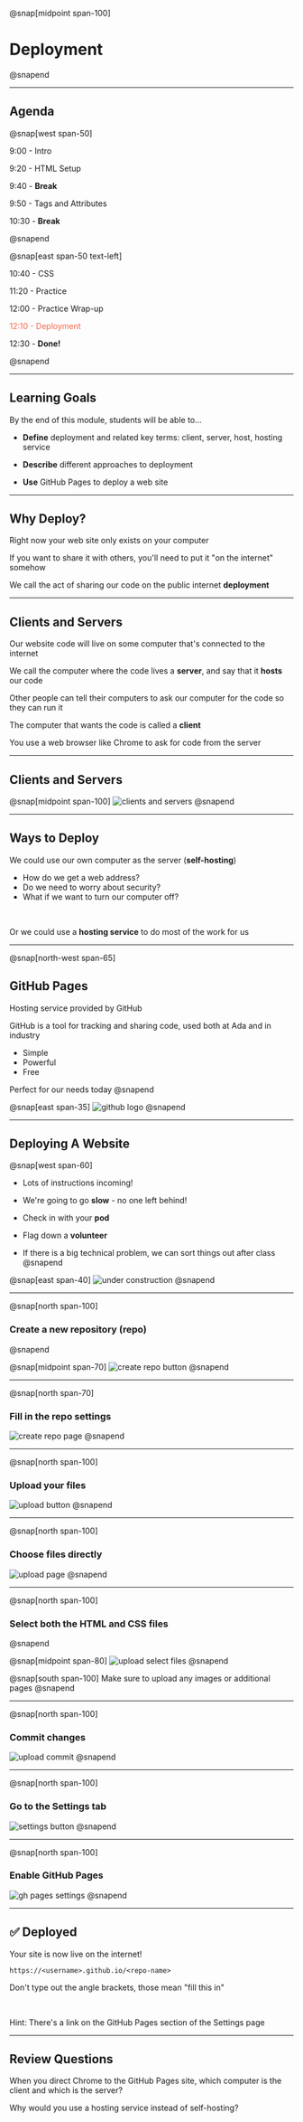 @snap[midpoint span-100]

# Deployment

@snapend

---

## Agenda

@snap[west span-50]

9:00  - Intro

9:20  - HTML Setup

9:40  - **Break**

9:50  - Tags and Attributes

10:30 - **Break**

@snapend

@snap[east span-50 text-left]

10:40 - CSS

11:20 - Practice

12:00 - Practice Wrap-up

<span style="color: #EF654A">12:10 - Deployment</span>

12:30 - **Done!**

@snapend

---

## Learning Goals

By the end of this module, students will be able to...

- **Define** deployment and related key terms: client, server, host, hosting service

- **Describe** different approaches to deployment

- **Use** GitHub Pages to deploy a web site

---

## Why Deploy?

Right now your web site only exists on your computer

If you want to share it with others, you'll need to put it "on the internet" somehow

We call the act of sharing our code on the public internet **deployment**

---

## Clients and Servers

Our website code will live on some computer that's connected to the internet

<span class="small">We call the computer where the code lives a **server**, and say that it **hosts** our code</span>

Other people can tell their computers to ask our computer for the code so they can run it

<span class="small">The computer that wants the code is called a **client**</span>

<span class="small">You use a web browser like Chrome to ask for code from the server</span>

---

## Clients and Servers

<!-- https://www.draw.io/#G1NEFo2BS7eG_cCnXjqzHRgy5h8NLLa1Hg -->

@snap[midpoint span-100]
![clients and servers](assets/images/client-server.png)
@snapend

---

## Ways to Deploy

We could use our own computer as the server (**self-hosting**)
<ul class="small">
<li>How do we get a web address?</li>
<li>Do we need to worry about security?</li>
<li>What if we want to turn our computer off?</li>
</ul>

<br>

Or we could use a **hosting service** to do most of the work for us

---

@snap[north-west span-65]
## GitHub Pages

Hosting service provided by GitHub

<span class="small">GitHub is a tool for tracking and sharing code, used both at Ada and in industry</span>

<ul>
<li>Simple</li>
<li>Powerful</li>
<li>Free</li>
</ul>

Perfect for our needs today
@snapend

@snap[east span-35]
![github logo](https://github.githubassets.com/images/modules/logos_page/GitHub-Mark.png)
@snapend

---

## Deploying A Website

@snap[west span-60]

- Lots of instructions incoming!

- We're going to go **slow** - no one left behind!

- Check in with your **pod**

- Flag down a **volunteer**

- If there is a big technical problem, we can sort things out after class
@snapend

@snap[east span-40]
![under construction](https://upload.wikimedia.org/wikipedia/commons/thumb/d/d1/Vienna_Convention_road_sign_Ab-16-V1-LHT.svg/500px-Vienna_Convention_road_sign_Ab-16-V1-LHT.svg.png)
@snapend

---

@snap[north span-100]
### Create a new repository (repo)
@snapend

@snap[midpoint span-70]
![create repo button](assets/images/deployment-new-repo-1.png)
@snapend

---


@snap[north span-70]
### Fill in the repo settings

![create repo page](assets/images/deployment-new-repo-2.png)
@snapend

---

@snap[north span-100]
### Upload your files

![upload button](assets/images/deployment-upload-1.png)
@snapend

---

@snap[north span-100]
### Choose files directly

![upload page](assets/images/deployment-upload-2.png)
@snapend

---

@snap[north span-100]
### Select both the HTML and CSS files
@snapend

@snap[midpoint span-80]
![upload select files](assets/images/deployment-upload-3.png)
@snapend

@snap[south span-100]
Make sure to upload any images or additional pages
@snapend

---

@snap[north span-100]
### Commit changes

![upload commit](assets/images/deployment-upload-4.png)
@snapend

---

@snap[north span-100]
### Go to the Settings tab

![settings button](assets/images/deployment-settings-button.png)
@snapend

---

@snap[north span-100]
### Enable GitHub Pages

![gh pages settings](assets/images/deployment-gh-pages-settings.png)
@snapend

---

## ✅ Deployed

Your site is now live on the internet!

`https://<username>.github.io/<repo-name>`

<span class="small">Don't type out the angle brackets, those mean "fill this in"<span>

<br>

Hint: There's a link on the GitHub Pages section of the Settings page

---

## Review Questions

When you direct Chrome to the GitHub Pages site, which computer is the client and which is the server?

Why would you use a hosting service instead of self-hosting?
